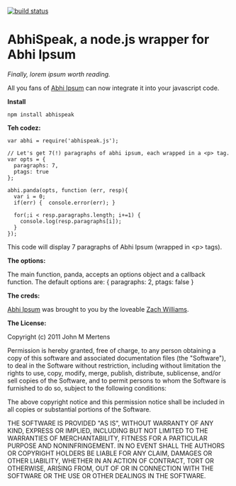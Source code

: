[![build status](https://secure.travis-ci.org/mertonium/abhispeak-node.png)](http://travis-ci.org/mertonium/abhispeak-node)
# AbhiSpeak, a node.js wrapper for Abhi Ipsum
_Finally, lorem ipsum worth reading._

All you fans of [Abhi Ipsum](http://abhi.herokuapp.com/) can now integrate it into your javascript code.

**Install**
    
    npm install abhispeak

**Teh codez:**

    var abhi = require('abhispeak.js');

    // Let's get 7(!) paragraphs of abhi ipsum, each wrapped in a <p> tag.
    var opts = {
      paragraphs: 7,
      ptags: true
    };

    abhi.panda(opts, function (err, resp){
      var i = 0;
      if(err) {  console.error(err); }

      for(;i < resp.paragraphs.length; i+=1) {
        console.log(resp.paragraphs[i]);
      }
    });
    
This code will display 7 paragraphs of Abhi Ipsum (wrapped in &lt;p&gt; tags).

**The options:** 

The main function, panda, accepts an options object and a callback function. The default options are: 
    {
      paragraphs: 2,
      ptags: false
    }

**The creds:**

[Abhi Ipsum](http://abhi.herokuapp.com/) was brought to you by the loveable [Zach Williams](https://github.com/zachwill).

**The License:**

Copyright (c) 2011 John M Mertens

Permission is hereby granted, free of charge, to any person obtaining a copy of this software and associated documentation files (the "Software"), to deal in the Software without restriction, including without limitation the rights to use, copy, modify, merge, publish, distribute, sublicense, and/or sell copies of the Software, and to permit persons to whom the Software is furnished to do so, subject to the following conditions:

The above copyright notice and this permission notice shall be included in all copies or substantial portions of the Software.

THE SOFTWARE IS PROVIDED "AS IS", WITHOUT WARRANTY OF ANY KIND, EXPRESS OR IMPLIED, INCLUDING BUT NOT LIMITED TO THE WARRANTIES OF MERCHANTABILITY, FITNESS FOR A PARTICULAR PURPOSE AND NONINFRINGEMENT. IN NO EVENT SHALL THE AUTHORS OR COPYRIGHT HOLDERS BE LIABLE FOR ANY CLAIM, DAMAGES OR OTHER LIABILITY, WHETHER IN AN ACTION OF CONTRACT, TORT OR OTHERWISE, ARISING FROM, OUT OF OR IN CONNECTION WITH THE SOFTWARE OR THE USE OR OTHER DEALINGS IN THE SOFTWARE.